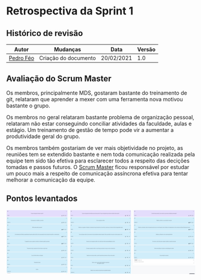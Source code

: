 # Retrospectiva da Sprint 1

## Histórico de revisão
|Autor|Mudanças|Data|Versão|
|--|--|--|--|
|[Pedro Féo](https://github.com/phe0)|Criação do documento|20/02/2021|1.0|

## Avaliação do Scrum Master
Os membros, principalmente MDS, gostaram bastante do treinamento de git, relataram que aprender a mexer com uma ferramenta nova motivou bastante o grupo.

Os membros no geral relataram bastante problema de organização pessoal, relataram não estar conseguindo conciliar atividades da faculdade, aulas e estágio. Um treinamento de gestão de tempo pode vir a aumentar a produtividade geral do grupo.

Os membros também gostariam de ver mais objetividade no projeto, as reuniões tem se extendido bastante e nem toda comunicação realizada pela equipe tem sido tão efetiva para esclarecer todos a respeito das decições tomadas e passos futuros. O [Scrum Master](https://github.com/phe0) ficou responsável por estudar um pouco mais a respeito de comunicação assíncrona efetiva para tentar melhorar a comunicação da equipe.

## Pontos levantados

![Retrospectiva da Sprint](../../assets/img/sprints/1/retrospectiva.png)